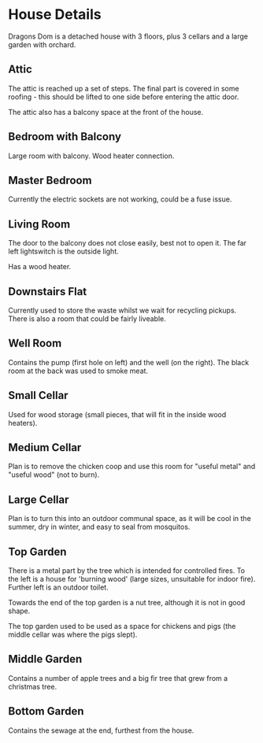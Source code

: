 # House Details

Dragons Dom is a detached house with 3 floors, plus 3 cellars and a large garden with orchard.

## Attic

The attic is reached up a set of steps.  The final part is covered in some roofing - this should be lifted to one side before entering the attic door.

The attic also has a balcony space at the front of the house.

## Bedroom with Balcony

Large room with balcony.  Wood heater connection.

## Master Bedroom

Currently the electric sockets are not working, could be a fuse issue.

## Living Room

The door to the balcony does not close easily, best not to open it.  The far left lightswitch is the outside light.

Has a wood heater.

## Downstairs Flat

Currently used to store the waste whilst we wait for recycling pickups.  There is also a room that could be fairly liveable.


## Well Room

Contains the pump (first hole on left) and the well (on the right).  The black room at the back was used to smoke meat.

## Small Cellar

Used for wood storage (small pieces, that will fit in the inside wood heaters).

## Medium Cellar

Plan is to remove the chicken coop and use this room for "useful metal" and "useful wood" (not to burn).

## Large Cellar

Plan is to turn this into an outdoor communal space, as it will be cool in the summer, dry in winter, and easy to seal from mosquitos.

## Top Garden

There is a metal part by the tree which is intended for controlled fires.  To the left is a house for 'burning wood' (large sizes, unsuitable for indoor fire).  Further left is an outdoor toilet.

Towards the end of the top garden is a nut tree, although it is not in good shape.

The top garden used to be used as a space for chickens and pigs (the middle cellar was where the pigs slept).

## Middle Garden

Contains a number of apple trees and a big fir tree that grew from a christmas tree.

## Bottom Garden

Contains the sewage at the end, furthest from the house.